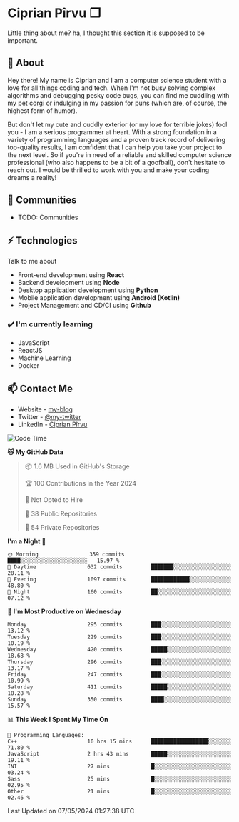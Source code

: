 # Ciprian Pîrvu ❐

Little thing about me? ha, I thought this section it is supposed to be important.

## 🧐 About

Hey there! My name is Ciprian and I am a computer science student with a love for all things coding and tech. When I'm not busy solving complex algorithms and debugging pesky code bugs, you can find me cuddling with my pet corgi or indulging in my passion for puns (which are, of course, the highest form of humor).

But don't let my cute and cuddly exterior (or my love for terrible jokes) fool you - I am a serious programmer at heart. With a strong foundation in a variety of programming languages and a proven track record of delivering top-quality results, I am confident that I can help you take your project to the next level. So if you're in need of a reliable and skilled computer science professional (who also happens to be a bit of a goofball), don't hesitate to reach out. I would be thrilled to work with you and make your coding dreams a reality!

## 👯 Communities

-   TODO: Communities

## ⚡ Technologies

Talk to me about

-   Front-end development using **React**
-   Backend development using **Node**
-   Desktop application development using **Python**
-   Mobile application development using **Android (Kotlin)**
-   Project Management and CD/CI using **Github**

### ✔️ I'm currently learning

-   JavaScript
-   ReactJS
-   Machine Learning
-   Docker

## 📫 Contact Me

-   Website - [my-blog]()
-   Twitter - [@my-twitter]()
-   LinkedIn - [Ciprian Pîrvu](https://www.linkedin.com/in/p%C3%AErvu-ciprian-cristian-4415991b1/)

<!--START_SECTION:waka-->
![Code Time](http://img.shields.io/badge/Code%20Time-2%2C025%20hrs%2032%20mins-blue)

**🐱 My GitHub Data** 

> 📦 1.6 MB Used in GitHub's Storage 
 > 
> 🏆 100 Contributions in the Year 2024
 > 
> 🚫 Not Opted to Hire
 > 
> 📜 38 Public Repositories 
 > 
> 🔑 54 Private Repositories 
 > 
**I'm a Night 🦉** 

```text
🌞 Morning                359 commits         ████░░░░░░░░░░░░░░░░░░░░░   15.97 % 
🌆 Daytime                632 commits         ███████░░░░░░░░░░░░░░░░░░   28.11 % 
🌃 Evening                1097 commits        ████████████░░░░░░░░░░░░░   48.80 % 
🌙 Night                  160 commits         ██░░░░░░░░░░░░░░░░░░░░░░░   07.12 % 
```
📅 **I'm Most Productive on Wednesday** 

```text
Monday                   295 commits         ███░░░░░░░░░░░░░░░░░░░░░░   13.12 % 
Tuesday                  229 commits         ███░░░░░░░░░░░░░░░░░░░░░░   10.19 % 
Wednesday                420 commits         █████░░░░░░░░░░░░░░░░░░░░   18.68 % 
Thursday                 296 commits         ███░░░░░░░░░░░░░░░░░░░░░░   13.17 % 
Friday                   247 commits         ███░░░░░░░░░░░░░░░░░░░░░░   10.99 % 
Saturday                 411 commits         █████░░░░░░░░░░░░░░░░░░░░   18.28 % 
Sunday                   350 commits         ████░░░░░░░░░░░░░░░░░░░░░   15.57 % 
```


📊 **This Week I Spent My Time On** 

```text
💬 Programming Languages: 
C++                      10 hrs 15 mins      ██████████████████░░░░░░░   71.80 % 
JavaScript               2 hrs 43 mins       █████░░░░░░░░░░░░░░░░░░░░   19.11 % 
INI                      27 mins             █░░░░░░░░░░░░░░░░░░░░░░░░   03.24 % 
Sass                     25 mins             █░░░░░░░░░░░░░░░░░░░░░░░░   02.95 % 
Other                    21 mins             █░░░░░░░░░░░░░░░░░░░░░░░░   02.46 % 
```


 Last Updated on 07/05/2024 01:27:38 UTC
<!--END_SECTION:waka-->
